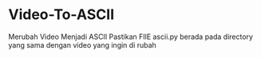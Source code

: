 # Video-To-ASCII
Merubah Video Menjadi ASCII
Pastikan FIlE ascii.py berada pada directory yang sama dengan video yang ingin di rubah
